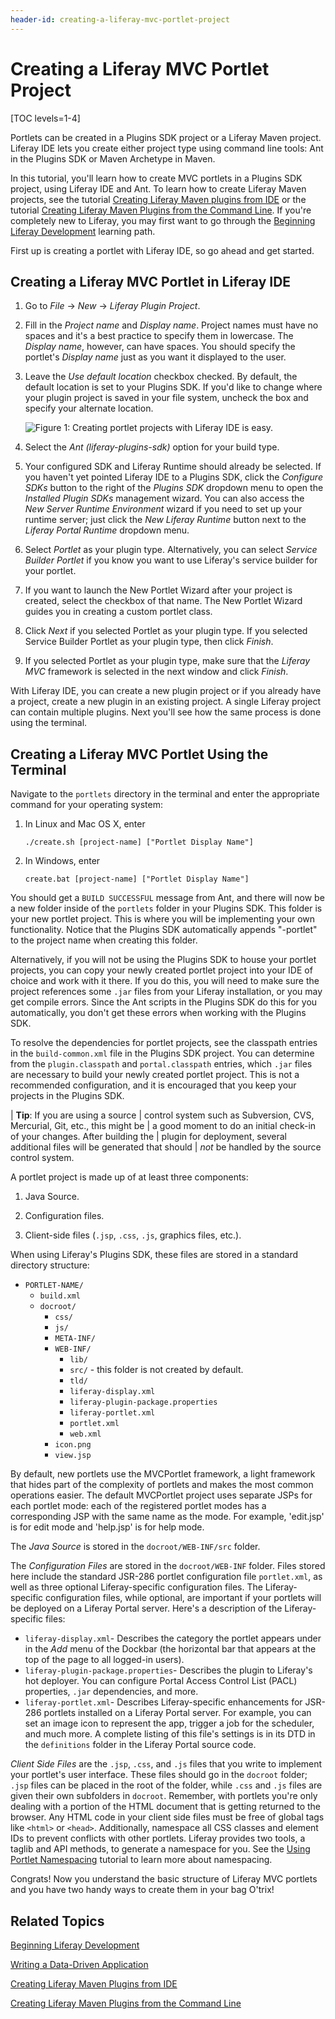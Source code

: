 ```yaml
---
header-id: creating-a-liferay-mvc-portlet-project
---
```


# Creating a Liferay MVC Portlet Project

[TOC levels=1-4]

Portlets can be created in a Plugins SDK project or a Liferay Maven 
project. Liferay IDE lets you create either project type using command line 
tools: Ant in the Plugins SDK or Maven Archetype in Maven. 

In this tutorial, you'll learn how to create MVC portlets in a Plugins SDK
project, using Liferay IDE and Ant. To learn how to create Liferay Maven
projects, see the tutorial 
[Creating Liferay Maven plugins from IDE](/docs/6-2/tutorials/-/knowledge_base/t/creating-liferay-maven-plugins-from-liferay-ide) 
or the tutorial
[Creating Liferay Maven Plugins from the Command Line](/docs/6-2/tutorials/-/knowledge_base/t/creating-liferay-maven-plugins-from-the-command-lin).
If you're completely new to Liferay, you may first want to go through the 
[Beginning Liferay Development](/docs/6-2/tutorials/-/knowledge_base/t/beginning-liferay-development) 
learning path. 

First up is creating a portlet with Liferay IDE, so go ahead and get 
started. 

## Creating a Liferay MVC Portlet in Liferay IDE

1.  Go to *File* &rarr; *New* &rarr; *Liferay Plugin Project*. 

2.  Fill in the *Project name* and *Display name*. Project names must have no
    spaces and it's a best practice to specify them in lowercase. The
    *Display name*, however, can have spaces. You should specify the
    portlet's *Display name* just as you want it displayed to the user. 

3.  Leave the *Use default location* checkbox checked. By default, the
    default location is set to your Plugins SDK. If you'd like to change where 
    your plugin project is saved in your file system, uncheck the box and 
    specify your alternate location. 

    ![Figure 1: Creating portlet projects with Liferay IDE is easy.](../../images/03-new-portlet-project.png)

4.  Select the *Ant (liferay-plugins-sdk)* option for your build type.

5.  Your configured SDK and Liferay Runtime should already be selected. If you
    haven't yet pointed Liferay IDE to a Plugins SDK, click the *Configure SDKs* 
    button to the right of the *Plugins SDK* dropdown menu to open the 
    *Installed Plugin SDKs* management wizard. You can also access the
    *New Server Runtime Environment* wizard if you need to set up your runtime
    server; just click the *New Liferay Runtime* button next to the *Liferay
    Portal Runtime* dropdown menu. 

6.  Select *Portlet* as your plugin type. Alternatively, you can select 
    *Service Builder Portlet* if you know you want to use Liferay's service 
    builder for your portlet.

7.  If you want to launch the New Portlet Wizard after your project is created, 
    select the checkbox of that name. The New Portlet Wizard guides you in
    creating a custom portlet class.

8.  Click *Next* if you selected Portlet as your plugin type. If you selected 
    Service Builder Portlet as your plugin type, then click *Finish*. 

9.  If you selected Portlet as your plugin type, make sure that the *Liferay
    MVC* framework is selected in the next window and click *Finish*. 

With Liferay IDE, you can create a new plugin project or if you already have a
project, create a new plugin in an existing project. A single Liferay project
can contain multiple plugins. Next you'll see how the same process is done using
the terminal. 

## Creating a Liferay MVC Portlet Using the Terminal

Navigate to the `portlets` directory in the terminal and enter the appropriate 
command for your operating system:

1.  In Linux and Mac OS X, enter

        ./create.sh [project-name] ["Portlet Display Name"]

2.  In Windows, enter

        create.bat [project-name] ["Portlet Display Name"]

You should get a `BUILD SUCCESSFUL` message from Ant, and there will now be a
new folder inside of the `portlets` folder in your Plugins SDK. This folder is
your new portlet project. This is where you will be implementing your own
functionality. Notice that the Plugins SDK automatically appends "-portlet" to
the project name when creating this folder.

Alternatively, if you will not be using the Plugins SDK to house your portlet
projects, you can copy your newly created portlet project into your IDE of
choice and work with it there. If you do this, you will need to make sure the
project references some `.jar` files from your Liferay installation, or you may
get compile errors. Since the Ant scripts in the Plugins SDK do this for you
automatically, you don't get these errors when working with the Plugins SDK.

To resolve the dependencies for portlet projects, see the classpath entries in
the `build-common.xml` file in the Plugins SDK project. You can determine from
the `plugin.classpath` and `portal.classpath` entries, which `.jar` files are
necessary to build your newly created portlet project. This is not a recommended
configuration, and it is encouraged that you keep your projects in the Plugins 
SDK. 

| **Tip**: If you are using a source
| control system such as Subversion, CVS, Mercurial, Git, etc., this might be
| a good moment to do an initial check-in of your changes. After building the
| plugin for deployment, several additional files will be generated that should
| *not* be handled by the source control system.

A portlet project is made up of at least three components:

1. Java Source. 

2. Configuration files. 

3. Client-side files (`.jsp`, `.css`, `.js`, graphics files, etc.). 

When using Liferay's Plugins SDK, these files are stored in a standard directory
structure:

- `PORTLET-NAME/`
    - `build.xml`
    - `docroot/`
        - `css/`
        - `js/`
        - `META-INF/`
        - `WEB-INF/`
            - `lib/`
            - `src/` - this folder is not created by default.
            - `tld/`
            - `liferay-display.xml`
            - `liferay-plugin-package.properties`
            - `liferay-portlet.xml`
            - `portlet.xml`
            - `web.xml`
        - `icon.png`
        - `view.jsp`

By default, new portlets use the MVCPortlet framework, a light framework that
hides part of the complexity of portlets and makes the most common operations
easier. The default MVCPortlet project uses separate JSPs for each portlet
mode: each of the registered portlet modes has a corresponding JSP with the
same name as the mode. For example, 'edit.jsp' is for edit mode and 'help.jsp'
is for help mode.

The *Java Source* is stored in the `docroot/WEB-INF/src` folder. 

The *Configuration Files* are stored in the `docroot/WEB-INF` folder. Files
stored here include the standard JSR-286 portlet configuration file
`portlet.xml`, as well as three optional Liferay-specific configuration files.
The Liferay-specific configuration files, while optional, are important if your
portlets will be deployed on a Liferay Portal server. Here's a description of
the Liferay-specific files:

- `liferay-display.xml`- Describes the category the portlet appears under in the
  *Add* menu of the Dockbar (the horizontal bar that appears at the top of the
  page to all logged-in users). 
- `liferay-plugin-package.properties`- Describes the plugin to Liferay's hot
  deployer. You can configure Portal Access Control List (PACL) properties,
  `.jar` dependencies, and more. 
- `liferay-portlet.xml`- Describes Liferay-specific enhancements for JSR-286
  portlets installed on a Liferay Portal server. For example, you can set
  an image icon to represent the app, trigger a job for the scheduler, and much
  more. A complete listing of this file's settings is in its DTD in the
  `definitions` folder in the Liferay Portal source code. 

*Client Side Files* are the `.jsp`, `.css`, and `.js` files that you write to
implement your portlet's user interface. These files should go in the `docroot`
folder; `.jsp` files can be placed in the root of the folder, while `.css` and
`.js` files are given their own subfolders in `docroot`. Remember, with portlets
you're only dealing with a portion of the HTML document that is getting returned
to the browser. Any HTML code in your client side files must be free of global
tags like `<html>` or `<head>`. Additionally, namespace all CSS classes and
element IDs to prevent conflicts with other portlets. Liferay provides two
tools, a taglib and API methods, to generate a namespace for you. See the
[Using Portlet Namespacing](/docs/6-2/tutorials/-/knowledge_base/t/using-portlet-namespacing)
tutorial to learn more about namespacing. 

<!--
For a more detailed description of the files generated and used in a portlet
please refer to the [Anatomy of a Portlet] (https://www.liferay.com/documentation/liferay-portal/6.0/development/-/ai/anatomy-of-a-portlet)
section in the DevGuide.
-->

Congrats! Now you understand the basic structure of Liferay MVC portlets and you
have two handy ways to create them in your bag O'trix!  

## Related Topics

[Beginning Liferay Development](/docs/6-2/tutorials/-/knowledge_base/t/beginning-liferay-development)

[Writing a Data-Driven Application](/docs/6-2/tutorials/-/knowledge_base/t/writing-a-data-driven-application)

[Creating Liferay Maven Plugins from IDE](/docs/6-2/tutorials/-/knowledge_base/t/creating-liferay-maven-plugins-from-liferay-ide)

[Creating Liferay Maven Plugins from the Command Line](/docs/6-2/tutorials/-/knowledge_base/t/creating-liferay-maven-plugins-from-the-command-lin)

